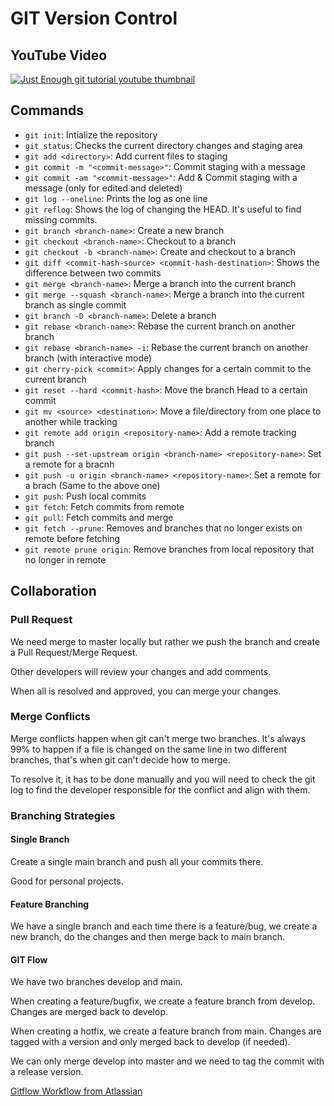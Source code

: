 # GIT Version Control

## YouTube Video

[![Just Enough git tutorial youtube thumbnail](http://img.youtube.com/vi/EewCwhugJto/0.jpg)](http://www.youtube.com/watch?v=EewCwhugJto "Git for Professionals from 3 Tech Companies: (CLI+Github+Branching) | Just Enough Series")

## Commands

- `git init`: Intialize the repository
- `git status`: Checks the current directory changes and staging area
- `git add <directory>`: Add current files to staging
- `git commit -m "<commit-message>"`: Commit staging with a message
- `git commit -am "<commit-message>"`: Add & Commit staging with a message (only for edited and deleted)
- `git log --oneline`: Prints the log as one line
- `git reflog`: Shows the log of changing the HEAD. It's useful to find missing commits.
- `git branch <branch-name>`: Create a new branch
- `git checkout <branch-name>`: Checkout to a branch
- `git checkout -b <branch-name>`: Create and checkout to a branch
- `git diff <commit-hash-source> <commit-hash-destination>`: Shows the difference between two commits
- `git merge <branch-name>`: Merge a branch into the current branch
- `git merge --squash <branch-name>`: Merge a branch into the current branch as single commit
- `git branch -D <branch-name>`: Delete a branch
- `git rebase <branch-name>`: Rebase the current branch on another branch
- `git rebase <branch-name> -i`: Rebase the current branch on another branch (with interactive mode)
- `git cherry-pick <commit>`: Apply changes for a certain commit to the current branch
- `git reset --hard <commit-hash>`: Move the branch Head to a certain commit
- `git mv <source> <destination>`: Move a file/directory from one place to another while tracking
- `git remote add origin <repository-name>`: Add a remote tracking branch
- `git push --set-upstream origin <branch-name> <repository-name>`: Set a remote for a bracnh
- `git push -u origin <branch-name> <repository-name>`: Set a remote for a brach (Same to the above one)
- `git push`: Push local commits
- `git fetch`: Fetch commits from remote
- `git pull`: Fetch commits and merge
- `git fetch --prune`: Removes and branches that no longer exists on remote before fetching
- `git remote prune origin`: Remove branches from local repository that no longer in remote

## Collaboration

### Pull Request

We need merge to master locally but rather we push the branch and create a Pull Request/Merge Request.

Other developers will review your changes and add comments.

When all is resolved and approved, you can merge your changes.

### Merge Conflicts

Merge conflicts happen when git can't merge two branches. It's always 99% to happen if a file is changed on the same line in two different branches, that's when git can't decide how to merge.

To resolve it, it has to be done manually and you will need to check the git log to find the developer responsible for the conflict and align with them.

### Branching Strategies

#### Single Branch

Create a single main branch and push all your commits there.

Good for personal projects.

#### Feature Branching

We have a single branch and each time there is a feature/bug, we create a new branch, do the changes and then merge back to main branch.

#### GIT Flow

We have two branches develop and main.

When creating a feature/bugfix, we create a feature branch from develop. Changes are merged back to develop.

When creating a hotfix, we create a feature branch from main. Changes are tagged with a version and only merged back to develop (if needed).

We can only merge develop into master and we need to tag the commit with a release version.

[Gitflow Workflow from Atlassian](https://www.atlassian.com/git/tutorials/comparing-workflows/gitflow-workflow)
